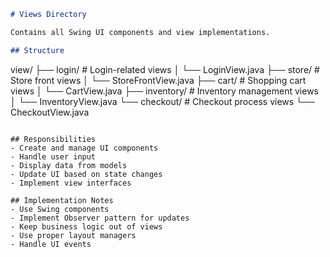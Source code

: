 ```markdown
# Views Directory

Contains all Swing UI components and view implementations.

## Structure
```
view/
├── login/          # Login-related views
│   └── LoginView.java
├── store/          # Store front views
│   └── StoreFrontView.java
├── cart/           # Shopping cart views
│   └── CartView.java
├── inventory/      # Inventory management views
│   └── InventoryView.java
└── checkout/       # Checkout process views
    └── CheckoutView.java
```

## Responsibilities
- Create and manage UI components
- Handle user input
- Display data from models
- Update UI based on state changes
- Implement view interfaces

## Implementation Notes
- Use Swing components
- Implement Observer pattern for updates
- Keep business logic out of views
- Use proper layout managers
- Handle UI events
```